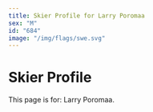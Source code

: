 ```yaml
---
title: Skier Profile for Larry Poromaa
sex: "M"
id: "684"
image: "/img/flags/swe.svg" 
---
```


# Skier Profile

This page is for: Larry Poromaa.
    